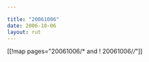 ```yaml
---

title: "20061006"
date: 2006-10-06
layout: rut
---
```


[[!map pages="20061006/* and ! 20061006/*/*"]]
